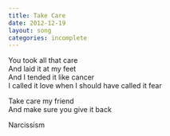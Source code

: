 ```yaml
---
title: Take Care
date: 2012-12-19
layout: song
categories: incomplete
---
```

You took all that care  
And laid it at my feet  
And I tended it like cancer  
I called it love when I should have called it fear

Take care my friend  
And make sure you give it back

Narcissism
